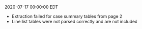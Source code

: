 2020-07-17 00:00:00 EDT


- Extraction failed for case summary tables from page 2
- Line list tables were not parsed correctly and are not included
